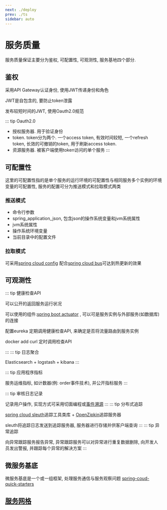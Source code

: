 ```yaml
---
next: ./deploy
prev: ./ts
sidebar: auto
---
```


# 服务质量

服务质量保证主要分为鉴权, 可配置性, 可观测性, 服务基地四个部分. 

## 鉴权

采用API Gateway认证身份, 使用JWT传递身份和角色

JWT是自包含的, 要防止token泄露

 发布较短时间的JWT, 使用Oauth2.0规范
 
 ::: tip Oauth2.0
 - 授权服务器.  用于验证身份
 - token. token分为两个. 一个access token, 有效时间较短, 一个refresh token, 长效的可撤销的token, 用于刷新access token.
 - 资源服务器. 被客户端使用token访问的单个服务
 :::

## 可配置性

这里的可配置性指的是单个服务的运行环境的可配置性与相同服务多个实例的环境变量的可配置性, 服务的配置可分为推送模式和拉取模式两类

### 推送模式

- 命令行参数
- spring_application_json, 包含json的操作系统变量和jvm系统属性
- jvm系统属性
- 操作系统环境变量
- 当前目录中的配置文件

### 拉取模式

可采用[spring cloud config](https://cloud.spring.io/spring-cloud-config/reference/html/) 配合[spring cloud bus](https://spring.io/projects/spring-cloud-bus)可达到热更新的效果  

## 可观测性

::: tip 健康检查API 

可以公开的返回服务运行状况

可以使用的组件:[spring boot actuator](https://www.baeldung.com/spring-boot-actuators) , 可以可是服务实例与外部服务(如数据库)的连接

配置eureka 定期调用健康检查API, 来确定是否将流量路由到服务实例

docker add curl 定时调用检查API

:::
::: tip 日志聚合

Elasticsearch + logstash + kibana
:::  

::: tip 应用程序指标

服务运维指标, 如计数器(例: order事件技术), 并公开指标服务
::: 

::: tip 审核日志记录

记录用户操作, 实现方式可采用切面编程或[事件溯源](../ddd/event-source.md)
:::
::: tip 分布式追踪

 [spring cloud sleuth](https://spring.io/projects/spring-cloud-sleuth)追踪工具类库 + [OpenZipkin](https://zipkin.io/)追踪服务器 
 
 sleuth将追踪日志发送到追踪服务器, 服务器进行存储并供客户端查询
 :::
 ::: tip 异常追踪
 
 向异常跟踪服务报告异常, 异常跟踪服务可以对异常进行重复数据删除, 向开发人员发出警报, 并跟踪每个异常的解决方案
 :::
## 微服务基底

微服务基底是一个或一组框架, 处理服务通信与服务观察问题 [spring-coud-quick-starters](https://github.com/ytg2097/spring-coud-quick-starters)

## [服务网格](../container/service-mesh-1.md)




